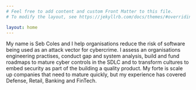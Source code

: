 ```yaml
---
# Feel free to add content and custom Front Matter to this file.
# To modify the layout, see https://jekyllrb.com/docs/themes/#overriding-theme-defaults

layout: home
---
```


My name is Seb Coles and I help organisations reduce the risk of software being used as an attack vector for cybercrime. I assess an organisations engineering practises, conduct gap and system analysis, build and fund roadmaps to mature cyber controls in the SDLC and to transform cultures to embed security as part of the building a quality product. My forte is scale up companies that need to mature quickly, but my experience has covered Defense, Retail, Banking and FinTech.


